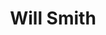 ---
pid: ch522
title: Will Smith
location_transcription: New Overbrook
coordinates: "[-75.163889296017, 39.952987509869]"
zipcode: '19082'
gen_neighborhood: 
neighborhood: 
outside_phl: 'Upper Darby PA '
age: '24'
age_range: 20-29
instagram: 
image_file_name: ch_522.jpg
proposal_transcription: |-
  Will Smith & all his glory
  he gives so much to the city & is an inspiration to Philly
topic: Person,Pop Culture
topic_summary: 0, 0, 0
type: Other No Form
keywords_other: 
credit: 
image_labels: 
twitter: 
facebook: 
permalink: "/monuments/ch522/"
layout: item-page
---